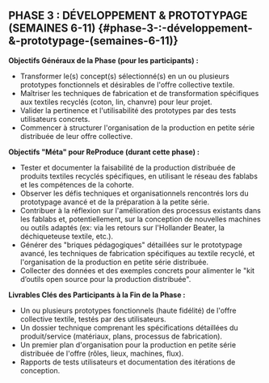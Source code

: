 ## PHASE 3 : DÉVELOPPEMENT & PROTOTYPAGE (SEMAINES 6-11) {#phase-3-:-développement-&-prototypage-(semaines-6-11)}

**Objectifs Généraux de la Phase (pour les participants) :**

* Transformer le(s) concept(s) sélectionné(s) en un ou plusieurs prototypes fonctionnels et désirables de l'offre collective textile.  
* Maîtriser les techniques de fabrication et de transformation spécifiques aux textiles recyclés (coton, lin, chanvre) pour leur projet.  
* Valider la pertinence et l'utilisabilité des prototypes par des tests utilisateurs concrets.  
* Commencer à structurer l'organisation de la production en petite série distribuée de leur offre collective.

**Objectifs "Méta" pour ReProduce (durant cette phase) :**

* Tester et documenter la faisabilité de la production distribuée de produits textiles recyclés spécifiques, en utilisant le réseau des fablabs et les compétences de la cohorte.  
* Observer les défis techniques et organisationnels rencontrés lors du prototypage avancé et de la préparation à la petite série.  
* Contribuer à la réflexion sur l'amélioration des processus existants dans les fablabs et, potentiellement, sur la conception de nouvelles machines ou outils adaptés (ex: via les retours sur l'Hollander Beater, la déchiqueteuse textile, etc.).  
* Générer des "briques pédagogiques" détaillées sur le prototypage avancé, les techniques de fabrication spécifiques au textile recyclé, et l'organisation de la production en petite série distribuée.  
* Collecter des données et des exemples concrets pour alimenter le "kit d’outils open source pour la production distribuée".

**Livrables Clés des Participants à la Fin de la Phase :**

* Un ou plusieurs prototypes fonctionnels (haute fidélité) de l'offre collective textile, testés par des utilisateurs.  
* Un dossier technique comprenant les spécifications détaillées du produit/service (matériaux, plans, processus de fabrication).  
* Un premier plan d'organisation pour la production en petite série distribuée de l'offre (rôles, lieux, machines, flux).  
* Rapports de tests utilisateurs et documentation des itérations de conception.
